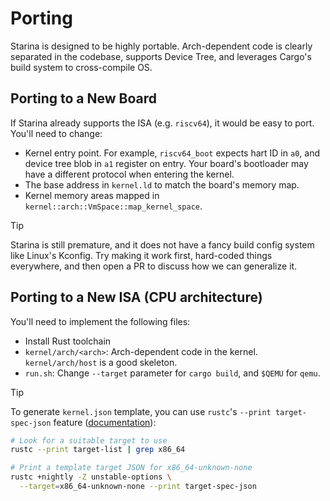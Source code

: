 # Porting

Starina is designed to be highly portable. Arch-dependent code is clearly separated in the codebase, supports Device Tree, and leverages Cargo's build system to cross-compile OS.

## Porting to a New Board

If Starina already supports the ISA (e.g. `riscv64`), it would be easy to port. You'll need to change:

- Kernel entry point. For example, `riscv64_boot` expects hart ID in `a0`, and device tree blob in `a1` register on entry. Your board's bootloader may have a different protocol when entering the kernel.
- The base address in `kernel.ld` to match the board's memory map.
- Kernel memory areas mapped in `kernel::arch::VmSpace::map_kernel_space`.

> [!TIP]
>
> Starina is still premature, and it does not have a fancy build config system like Linux's Kconfig. Try making it work first, hard-coded things everywhere, and then open a PR to discuss how we can generalize it.

## Porting to a New ISA (CPU architecture)

You'll need to implement the following files:

- Install Rust toolchain
- `kernel/arch/<arch>`: Arch-dependent code in the kernel. `kernel/arch/host` is a good skeleton.
- `run.sh`: Change `--target` parameter for `cargo build`, and `$QEMU` for `qemu`.

> [!TIP]
>
> To generate `kernel.json` template, you can use `rustc`'s `--print target-spec-json` feature ([documentation](https://doc.rust-lang.org/rustc/targets/custom.html)):
>
> ```bash
> # Look for a suitable target to use
> rustc --print target-list | grep x86_64
>
> # Print a template target JSON for x86_64-unknown-none
> rustc +nightly -Z unstable-options \
>   --target=x86_64-unknown-none --print target-spec-json
> ```
